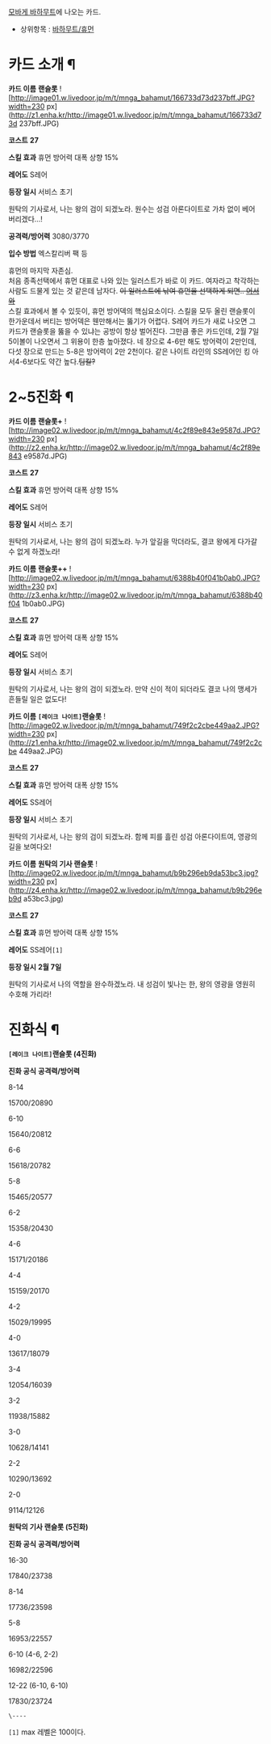 [모바게 바하무트](%EB%AA%A8%EB%B0%94%EA%B2%8C%20%EB%B0%94%ED%95%98%EB%AC%B4%ED%8A%B8.md)에 나오는 카드.

  * 상위항목 : [바하무트/휴먼](%EB%B0%94%ED%95%98%EB%AC%B4%ED%8A%B8/%ED%9C%B4%EB%A8%BC.md)   

# 카드 소개 ¶

  

**카드 이름**
**랜슬롯**
![http://image01.w.livedoor.jp/m/t/mnga_bahamut/166733d73d237bff.JPG?width=230
px](http://z1.enha.kr/http://image01.w.livedoor.jp/m/t/mnga_bahamut/166733d73d
237bff.JPG)

**코스트**
**27**

**스킬 효과**
휴먼 방어력 대폭 상향 15%

**레어도**
S레어

**등장 일시**
서비스 초기

원탁의 기사로서, 나는 왕의 검이 되겠노라. 원수는 성검 아론다이트로 가차 없이 베어 버리겠다…!

**공격력/방어력**
3080/3770

**입수 방법**
엑스칼리버 팩 등

  

휴먼의 마지막 자존심.  
처음 종족선택에서 휴먼 대표로 나와 있는 일러스트가 바로 이 카드. 여자라고 착각하는 사람도 드물게 있는 것 같은데 남자다. <del>이
일러스트에 낚여 휴먼을 선택하게 되면.. [어서와](%EC%96%B4%EC%84%9C%EC%99%80.md)</del>  
스킬 효과에서 볼 수 있듯이, 휴먼 방어덱의 핵심요소이다. 스킬을 모두 올린 랜슬롯이 한가운데서 버티는 방어덱은 웬만해서는 뚫기가 어렵다.
S레어 카드가 새로 나오면 그 카드가 랜슬롯을 뚫을 수 있냐는 공방이 항상 벌어진다. 그만큼 좋은 카드인데, 2월 7일 5이볼이 나오면서 그
위용이 한층 높아졌다. 네 장으로 4-6만 해도 방어력이 2만인데, 다섯 장으로 만드는 5-8은 방어력이 2만 2천이다. 같은 나이트 라인의
SS레어인 킹 아서4-6보다도 약간 높다.<del>팀킬?</del>

  
  

# 2~5진화 ¶

  
  
  

**카드 이름**
**랜슬롯+**
![http://image02.w.livedoor.jp/m/t/mnga_bahamut/4c2f89e843e9587d.JPG?width=230
px](http://z2.enha.kr/http://image02.w.livedoor.jp/m/t/mnga_bahamut/4c2f89e843
e9587d.JPG)

**코스트**
**27**

**스킬 효과**
휴먼 방어력 대폭 상향 15%

**레어도**
S레어

**등장 일시**
서비스 초기

원탁의 기사로서, 나는 왕의 검이 되겠노라. 누가 앞길을 막더라도, 결코 왕에게 다가갈 수 없게 하겠노라!

  

**카드 이름**
**랜슬롯++**
![http://image02.w.livedoor.jp/m/t/mnga_bahamut/6388b40f041b0ab0.JPG?width=230
px](http://z3.enha.kr/http://image02.w.livedoor.jp/m/t/mnga_bahamut/6388b40f04
1b0ab0.JPG)

**코스트**
**27**

**스킬 효과**
휴먼 방어력 대폭 상향 15%

**레어도**
S레어

**등장 일시**
서비스 초기

원탁의 기사로서, 나는 왕의 검이 되겠노라. 만약 신이 적이 되더라도 결코 나의 맹세가 흔들릴 일은 없도다!

  

**카드 이름**
**`[레이크 나이트]`랜슬롯**
![http://image02.w.livedoor.jp/m/t/mnga_bahamut/749f2c2cbe449aa2.JPG?width=230
px](http://z1.enha.kr/http://image02.w.livedoor.jp/m/t/mnga_bahamut/749f2c2cbe
449aa2.JPG)

**코스트**
**27**

**스킬 효과**
휴먼 방어력 대폭 상향 15%

**레어도**
SS레어

**등장 일시**
서비스 초기

원탁의 기사로서, 나는 왕의 검이 되겠노라. 함께 피를 흘린 성검 아론다이트여, 영광의 길을 보여다오!

  

**카드 이름**
**원탁의 기사 랜슬롯**
![http://image02.w.livedoor.jp/m/t/mnga_bahamut/b9b296eb9da53bc3.jpg?width=230
px](http://z4.enha.kr/http://image02.w.livedoor.jp/m/t/mnga_bahamut/b9b296eb9d
a53bc3.jpg)

**코스트**
**27**

**스킬 효과**
휴먼 방어력 대폭 상향 15%

**레어도**
SS레어`[1]`

**등장 일시**
**2월 7일**

원탁의 기사로서 나의 역할을 완수하겠노라. 내 성검이 빛나는 한, 왕의 영광을 영원히 수호해 가리라!

  

# 진화식 ¶

  

**`[레이크 나이트]`랜슬롯 (4진화)**

  

**진화 공식**
**공격력/방어력**

8-14

15700/20890

6-10

15640/20812

6-6

15618/20782

5-8

15465/20577

6-2

15358/20430

4-6

15171/20186

4-4

15159/20170

4-2

15029/19995

4-0

13617/18079

3-4

12054/16039

3-2

11938/15882

3-0

10628/14141

2-2

10290/13692

2-0

9114/12126

  

**원탁의 기사 랜슬롯 (5진화)**

  

**진화 공식**
**공격력/방어력**

16-30

17840/23738

8-14

17736/23598

5-8

16953/22557

6-10 (4-6, 2-2)

16982/22596

12-22 (6-10, 6-10)

17830/23724

`\----`

`[1]` max 레벨은 100이다.

